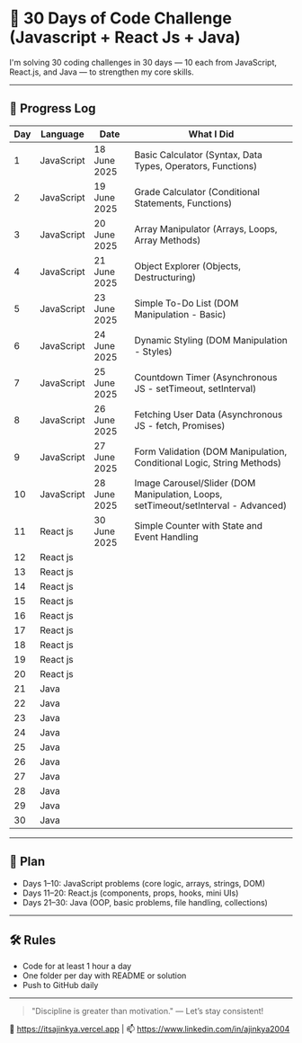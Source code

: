 # 🚀 30 Days of Code Challenge (Javascript + React Js + Java)

I'm solving 30 coding challenges in 30 days — 10 each from JavaScript, React.js, and Java — to strengthen my core skills.

---


## 📅 Progress Log

| Day | Language     | Date        | What I Did                                                                              |
|-----|--------------|------------ |---------------------------------------------------------------------------------------- |
| 1   | JavaScript   |18 June 2025 | Basic Calculator (Syntax, Data Types, Operators, Functions)                             |
| 2   | JavaScript   |19 June 2025 | Grade Calculator (Conditional Statements, Functions)                                    |
| 3   | JavaScript   |20 June 2025 | Array Manipulator (Arrays, Loops, Array Methods)                                        |
| 4   | JavaScript   |21 June 2025 | Object Explorer (Objects, Destructuring)                                                |
| 5   | JavaScript   |23 June 2025 | Simple To-Do List (DOM Manipulation - Basic)                                            |
| 6   | JavaScript   |24 June 2025 | Dynamic Styling (DOM Manipulation - Styles)                                             |
| 7   | JavaScript   |25 June 2025 | Countdown Timer (Asynchronous JS - setTimeout, setInterval)                             |
| 8   | JavaScript   |26 June 2025 | Fetching User Data (Asynchronous JS - fetch, Promises)                                  |                                 
| 9   | JavaScript   |27 June 2025 | Form Validation (DOM Manipulation, Conditional Logic, String Methods)                   |                                 
| 10  | JavaScript   |28 June 2025 | Image Carousel/Slider (DOM Manipulation, Loops, setTimeout/setInterval - Advanced)      |                                  
| 11  | React js     |30 June 2025 |Simple Counter with State and Event Handling                                             |                                  
| 12  | React js     |             |                                                                                         |                                  
| 13  | React js     |             |                                                                                         |
| 14  | React js     |             |                                                                                         |
| 15  | React js     |             |                                                                                         |
| 16  | React js     |             |                                                                                         |
| 17  | React js     |             |                                                                                         |
| 18  | React js     |             |                                                                                         |
| 19  | React js     |             |                                                                                         |
| 20  | React js     |             |                                                                                         |
| 21  | Java         |             |                                                                                         |
| 22  | Java         |             |                                                                                         |
| 23  | Java         |             |                                                                                         |
| 24  | Java         |             |                                                                                         |
| 25  | Java         |             |                                                                                         |
| 26  | Java         |             |                                                                                         |
| 27  | Java         |             |                                                                                         |
| 28  | Java         |             |                                                                                         |
| 29  | Java         |             |                                                                                         |
| 30  | Java         |             |                                                                                         |




---

## 🎯 Plan

- Days 1–10: JavaScript problems (core logic, arrays, strings, DOM)
- Days 11–20: React.js (components, props, hooks, mini UIs)
- Days 21–30: Java (OOP, basic problems, file handling, collections)

---

## 🛠️ Rules

- Code for at least 1 hour a day
- One folder per day with README or solution
- Push to GitHub daily

---

> "Discipline is greater than motivation." — Let’s stay consistent!

🔗 https://itsajinkya.vercel.app | 📫 https://www.linkedin.com/in/ajinkya2004
